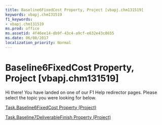 ```yaml
---
title: Baseline6FixedCost Property, Project [vbapj.chm131519]
keywords: vbapj.chm131519
f1_keywords:
- vbapj.chm131519
ms.prod: office
ms.assetid: 4f46ee14-db9f-43c4-a9cf-e632e43c8655
ms.date: 06/08/2017
localization_priority: Normal
---
```



# Baseline6FixedCost Property, Project [vbapj.chm131519]

Hi there! You have landed on one of our F1 Help redirector pages. Please select the topic you were looking for below.

[Task.Baseline6FixedCost Property (Project)](http://msdn.microsoft.com/library/3b5a95be-c809-8e91-3011-923657826bbe%28Office.15%29.aspx)

[Task.Baseline7DeliverableFinish Property (Project)](http://msdn.microsoft.com/library/6f724c4f-46a3-1175-39c9-dc21d7196593%28Office.15%29.aspx)


